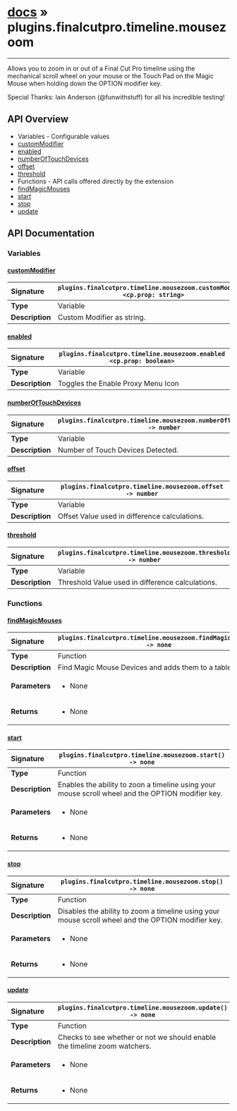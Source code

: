 # [docs](index.md) » plugins.finalcutpro.timeline.mousezoom
---

Allows you to zoom in or out of a Final Cut Pro timeline using the mechanical scroll wheel on your mouse or the Touch Pad on the Magic Mouse when holding down the OPTION modifier key.

Special Thanks: Iain Anderson (@funwithstuff) for all his incredible testing!

## API Overview
* Variables - Configurable values
 * [customModifier](#custommodifier)
 * [enabled](#enabled)
 * [numberOfTouchDevices](#numberoftouchdevices)
 * [offset](#offset)
 * [threshold](#threshold)
* Functions - API calls offered directly by the extension
 * [findMagicMouses](#findmagicmouses)
 * [start](#start)
 * [stop](#stop)
 * [update](#update)

## API Documentation

### Variables

#### [customModifier](#custommodifier)
| <span style="float: left;">**Signature**</span> | <span style="float: left;">`plugins.finalcutpro.timeline.mousezoom.customModifier <cp.prop: string>` </span>                                                          |
| -----------------------------------------------------|---------------------------------------------------------------------------------------------------------|
| **Type**                                             | Variable                                                                                         |
| **Description**                                      | Custom Modifier as string.                                                                                         |

#### [enabled](#enabled)
| <span style="float: left;">**Signature**</span> | <span style="float: left;">`plugins.finalcutpro.timeline.mousezoom.enabled <cp.prop: boolean>` </span>                                                          |
| -----------------------------------------------------|---------------------------------------------------------------------------------------------------------|
| **Type**                                             | Variable                                                                                         |
| **Description**                                      | Toggles the Enable Proxy Menu Icon                                                                                         |

#### [numberOfTouchDevices](#numberoftouchdevices)
| <span style="float: left;">**Signature**</span> | <span style="float: left;">`plugins.finalcutpro.timeline.mousezoom.numberOfTouchDevices -> number` </span>                                                          |
| -----------------------------------------------------|---------------------------------------------------------------------------------------------------------|
| **Type**                                             | Variable                                                                                         |
| **Description**                                      | Number of Touch Devices Detected.                                                                                         |

#### [offset](#offset)
| <span style="float: left;">**Signature**</span> | <span style="float: left;">`plugins.finalcutpro.timeline.mousezoom.offset -> number` </span>                                                          |
| -----------------------------------------------------|---------------------------------------------------------------------------------------------------------|
| **Type**                                             | Variable                                                                                         |
| **Description**                                      | Offset Value used in difference calculations.                                                                                         |

#### [threshold](#threshold)
| <span style="float: left;">**Signature**</span> | <span style="float: left;">`plugins.finalcutpro.timeline.mousezoom.threshold -> number` </span>                                                          |
| -----------------------------------------------------|---------------------------------------------------------------------------------------------------------|
| **Type**                                             | Variable                                                                                         |
| **Description**                                      | Threshold Value used in difference calculations.                                                                                         |

### Functions

#### [findMagicMouses](#findmagicmouses)
| <span style="float: left;">**Signature**</span> | <span style="float: left;">`plugins.finalcutpro.timeline.mousezoom.findMagicMouses() -> none` </span>                                                          |
| -----------------------------------------------------|---------------------------------------------------------------------------------------------------------|
| **Type**                                             | Function                                                                                         |
| **Description**                                      | Find Magic Mouse Devices and adds them to a table.                                                                                         |
| **Parameters**                                       | <ul><li>None</li></ul>   |
| **Returns**                                          | <ul><li>None</li></ul>            |

#### [start](#start)
| <span style="float: left;">**Signature**</span> | <span style="float: left;">`plugins.finalcutpro.timeline.mousezoom.start() -> none` </span>                                                          |
| -----------------------------------------------------|---------------------------------------------------------------------------------------------------------|
| **Type**                                             | Function                                                                                         |
| **Description**                                      | Enables the ability to zoon a timeline using your mouse scroll wheel and the OPTION modifier key.                                                                                         |
| **Parameters**                                       | <ul><li>None</li></ul>   |
| **Returns**                                          | <ul><li>None</li></ul>            |

#### [stop](#stop)
| <span style="float: left;">**Signature**</span> | <span style="float: left;">`plugins.finalcutpro.timeline.mousezoom.stop() -> none` </span>                                                          |
| -----------------------------------------------------|---------------------------------------------------------------------------------------------------------|
| **Type**                                             | Function                                                                                         |
| **Description**                                      | Disables the ability to zoom a timeline using your mouse scroll wheel and the OPTION modifier key.                                                                                         |
| **Parameters**                                       | <ul><li>None</li></ul>   |
| **Returns**                                          | <ul><li>None</li></ul>            |

#### [update](#update)
| <span style="float: left;">**Signature**</span> | <span style="float: left;">`plugins.finalcutpro.timeline.mousezoom.update() -> none` </span>                                                          |
| -----------------------------------------------------|---------------------------------------------------------------------------------------------------------|
| **Type**                                             | Function                                                                                         |
| **Description**                                      | Checks to see whether or not we should enable the timeline zoom watchers.                                                                                         |
| **Parameters**                                       | <ul><li>None</li></ul>   |
| **Returns**                                          | <ul><li>None</li></ul>            |

